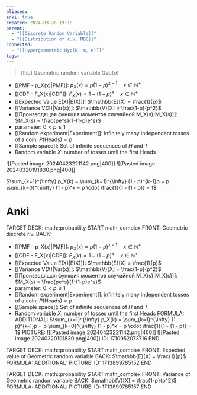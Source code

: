 ```yaml
---
aliases: 
anki: true
created: 2024-03-20 19:18
parent:
  - "[[Discrete Random Variable]]"
  - "[[Distribution of r.v. MOC]]"
connected:
  - "[[Hypergeometric Hyp(N, m, n)]]"
tags:
---
```


> [!tip] Geometric random variable $\text{Geo}(p)$ 
- [[PMF - p_X(x)|PMF]]: $p_X(x) = p(1-p)^{x-1} \quad x \in \mathbb{N}^+$
- [[CDF - F_X(x)|CDF]]: $F_X(x) = 1-(1-p)^x \quad x \in \mathbb{N}^+$
- [[Expected Value E(X)|E(X)]]: $\mathbb{E}[X] = \frac{1}{p}$
- [[Variance V(X)|Var(x)]]: $\mathbb{V}[X] = \frac{1-p}{p^2}$
- [[Производящая функция моментов случайной M_X(s)|M_X(s)]]: $M_X(s) = \frac{pe^s}{1-(1-p)e^s}$  
- parameter: $0 < p \leq 1$
- [[Random experiment|Experiment]]: infinitely many independent tosses of a coin; $P(\text{Heads}) = p$
- [[Sample space]]: Set of infinite sequences of $H$ and $T$
- Random variable $X$: number of tosses until the first Heads

![[Pasted image 20240423221142.png|400]]
![[Pasted image 20240320191830.png|400]]


$\sum_{k=1}^{\infty} p_X(k) = \sum_{k=1}^{\infty} (1 - p)^{k-1}p = p \sum_{k=0}^{\infty} (1 - p)^k = p \cdot \frac{1}{1 - (1 - p)} = 1$

# Anki
TARGET DECK: math::probability 
START
math_complex
FRONT: Geometric discrete r.v.
BACK: 
- [[PMF - p_X(x)|PMF]]: $p_X(x) = p(1-p)^{x-1} \quad x \in \mathbb{N}^+$
- [[CDF - F_X(x)|CDF]]: $F_X(x) = 1-(1-p)^x \quad x \in \mathbb{N}^+$
- [[Expected Value E(X)|E(X)]]: $\mathbb{E}[X] = \frac{1}{p}$
- [[Variance V(X)|Var(x)]]: $\mathbb{V}[X] = \frac{1-p}{p^2}$
- [[Производящая функция моментов случайной M_X(s)|M_X(s)]]: $M_X(s) = \frac{pe^s}{1-(1-p)e^s}$  
- parameter: $0 < p \leq 1$
- [[Random experiment|Experiment]]: infinitely many independent tosses of a coin; $P(\text{Heads}) = p$
- [[Sample space]]: Set of infinite sequences of $H$ and $T$
- Random variable $X$: number of tosses until the first Heads
FORMULA: 
ADDITIONAL: $\sum_{k=1}^{\infty} p_X(k) = \sum_{k=1}^{\infty} (1 - p)^{k-1}p = p \sum_{k=0}^{\infty} (1 - p)^k = p \cdot \frac{1}{1 - (1 - p)} = 1$
PICTURE: 
![[Pasted image 20240423221142.png|400]]
![[Pasted image 20240320191830.png|400]]
ID: 1710952073716
END

TARGET DECK: math::probability
START
math_complex
FRONT: Expected value of Geometric random variable
BACK: $\mathbb{E}[X] = \frac{1}{p}$
FORMULA: 
ADDITIONAL:
PICTURE:
ID: 1713899785152
END

TARGET DECK: math::probability
START
math_complex
FRONT: Variance of Geometric random variable
BACK: $\mathbb{V}[X] = \frac{1-p}{p^2}$
FORMULA: 
ADDITIONAL:
PICTURE:
ID: 1713899785157
END
